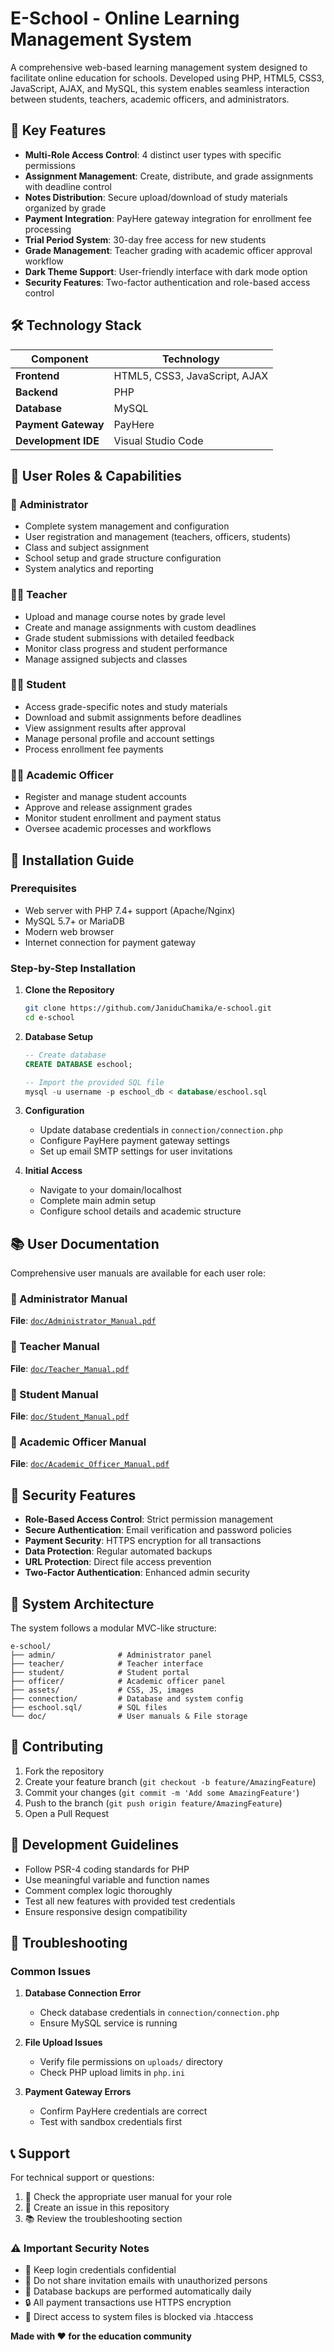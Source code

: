 # E-School - Online Learning Management System

A comprehensive web-based learning management system designed to facilitate online education for schools. Developed using PHP, HTML5, CSS3, JavaScript, AJAX, and MySQL, this system enables seamless interaction between students, teachers, academic officers, and administrators.

## 🌟 Key Features

- **Multi-Role Access Control**: 4 distinct user types with specific permissions
- **Assignment Management**: Create, distribute, and grade assignments with deadline control
- **Notes Distribution**: Secure upload/download of study materials organized by grade
- **Payment Integration**: PayHere gateway integration for enrollment fee processing
- **Trial Period System**: 30-day free access for new students
- **Grade Management**: Teacher grading with academic officer approval workflow
- **Dark Theme Support**: User-friendly interface with dark mode option
- **Security Features**: Two-factor authentication and role-based access control

## 🛠️ Technology Stack

| Component | Technology |
|-----------|------------|
| **Frontend** | HTML5, CSS3, JavaScript, AJAX |
| **Backend** | PHP |
| **Database** | MySQL |
| **Payment Gateway** | PayHere |
| **Development IDE** | Visual Studio Code |

## 👥 User Roles & Capabilities

### 🔧 Administrator
- Complete system management and configuration
- User registration and management (teachers, officers, students)
- Class and subject assignment
- School setup and grade structure configuration
- System analytics and reporting

### 👨‍🏫 Teacher
- Upload and manage course notes by grade level
- Create and manage assignments with custom deadlines
- Grade student submissions with detailed feedback
- Monitor class progress and student performance
- Manage assigned subjects and classes

### 👨‍🎓 Student
- Access grade-specific notes and study materials
- Download and submit assignments before deadlines
- View assignment results after approval
- Manage personal profile and account settings
- Process enrollment fee payments

### 👨‍💼 Academic Officer
- Register and manage student accounts
- Approve and release assignment grades
- Monitor student enrollment and payment status
- Oversee academic processes and workflows

## 🚀 Installation Guide

### Prerequisites
- Web server with PHP 7.4+ support (Apache/Nginx)
- MySQL 5.7+ or MariaDB
- Modern web browser
- Internet connection for payment gateway

### Step-by-Step Installation

1. **Clone the Repository**
   ```bash
   git clone https://github.com/JaniduChamika/e-school.git
   cd e-school
   ```

2. **Database Setup**
   ```sql
   -- Create database
   CREATE DATABASE eschool;
   
   -- Import the provided SQL file
   mysql -u username -p eschool_db < database/eschool.sql
   ```

3. **Configuration**
   - Update database credentials in `connection/connection.php`
   - Configure PayHere payment gateway settings
   - Set up email SMTP settings for user invitations

4. **Initial Access**
   - Navigate to your domain/localhost
   - Complete main admin setup
   - Configure school details and academic structure

## 📚 User Documentation

Comprehensive user manuals are available for each user role:

### 📘 Administrator Manual
**File**: [`doc/Administrator_Manual.pdf`](doc/user-manual/Admin-Manual.pdf)

### 📗 Teacher Manual
**File**: [`doc/Teacher_Manual.pdf`](doc/user-manual/Teacher-Manual.pdf)

### 📙 Student Manual
**File**: [`doc/Student_Manual.pdf`](doc/user-manual/Student-Manual.pdf)

### 📕 Academic Officer Manual
**File**: [`doc/Academic_Officer_Manual.pdf`](doc/user-manual/Academic-Officer-Manual.pdf)

## 🔐 Security Features

- **Role-Based Access Control**: Strict permission management
- **Secure Authentication**: Email verification and password policies
- **Payment Security**: HTTPS encryption for all transactions
- **Data Protection**: Regular automated backups
- **URL Protection**: Direct file access prevention
- **Two-Factor Authentication**: Enhanced admin security

## 🔄 System Architecture

The system follows a modular MVC-like structure:

```
e-school/
├── admin/              # Administrator panel
├── teacher/            # Teacher interface
├── student/            # Student portal
├── officer/            # Academic officer panel
├── assets/             # CSS, JS, images
├── connection/         # Database and system config
├── eschool.sql/        # SQL files
└── doc/                # User manuals & File storage
```

## 🤝 Contributing

1. Fork the repository
2. Create your feature branch (`git checkout -b feature/AmazingFeature`)
3. Commit your changes (`git commit -m 'Add some AmazingFeature'`)
4. Push to the branch (`git push origin feature/AmazingFeature`)
5. Open a Pull Request

## 📝 Development Guidelines

- Follow PSR-4 coding standards for PHP
- Use meaningful variable and function names
- Comment complex logic thoroughly
- Test all new features with provided test credentials
- Ensure responsive design compatibility

## 🐛 Troubleshooting

### Common Issues

1. **Database Connection Error**
   - Check database credentials in `connection/connection.php`
   - Ensure MySQL service is running

2. **File Upload Issues**
   - Verify file permissions on `uploads/` directory
   - Check PHP upload limits in `php.ini`

3. **Payment Gateway Errors**
   - Confirm PayHere credentials are correct
   - Test with sandbox credentials first

## 📞 Support

For technical support or questions:

1. 📖 Check the appropriate user manual for your role
2. 🐛 Create an issue in this repository
3. 📚 Review the troubleshooting section


### ⚠️ Important Security Notes

- 🔐 Keep login credentials confidential
- 📧 Do not share invitation emails with unauthorized persons
- 💾 Database backups are performed automatically daily
- 🔒 All payment transactions use HTTPS encryption
- 🚫 Direct access to system files is blocked via .htaccess

**Made with ❤️ for the education community**


